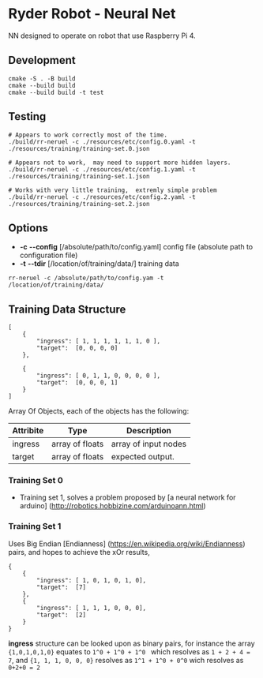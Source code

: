 # Ryder Robot - Neural Net

NN designed to operate on robot that use Raspberry Pi 4.


## Development

```
cmake -S . -B build
cmake --build build
cmake --build build -t test

```

## Testing

```
# Appears to work correctly most of the time.
./build/rr-neruel -c ./resources/etc/config.0.yaml -t ./resources/training/training-set.0.json

# Appears not to work,  may need to support more hidden layers.
./build/rr-neruel -c ./resources/etc/config.1.yaml -t ./resources/training/training-set.1.json

# Works with very little training,  extremly simple problem
./build/rr-neruel -c ./resources/etc/config.2.yaml -t ./resources/training/training-set.2.json
```

## Options

- **-c** **--config** \[/absolute/path/to/config.yaml\] config file (absolute path to configuration file)
- **-t** **--tdir** \[/location/of/training/data/\]      training data

```
rr-neruel -c /absolute/path/to/config.yam -t /location/of/training/data/
```

## Training Data Structure

```
[
    {
        "ingress": [ 1, 1, 1, 1, 1, 1, 0 ],
        "target":  [0, 0, 0, 0]
    },

    {
        "ingress": [ 0, 1, 1, 0, 0, 0, 0 ],
        "target":  [0, 0, 0, 1]
    }
]
```

Array Of Objects, each of the objects has the following:

|  Attribite  | Type             | Description           |
|  --------   | ---------------  | ----------            |
| ingress     | array of floats  | array of input nodes  |
| target      | array of floats  | expected output.      |

### Training Set 0

* Training set 1, solves a problem proposed by [a neural network for arduino] (http://robotics.hobbizine.com/arduinoann.html)


### Training Set 1

Uses Big Endian [Endianness] (https://en.wikipedia.org/wiki/Endianness) pairs, and hopes to achieve the xOr results,


```
{
    {
        "ingress": [ 1, 0, 1, 0, 1, 0],
        "target":  [7]
    },
    {
        "ingress": [ 1, 1, 1, 0, 0, 0],
        "target":  [2]
    }
}
```

**ingress** structure can be looked upon as binary pairs, for instance the array ```{1,0,1,0,1,0}``` equates to ```1^0 + 1^0 + 1^0 ``` which resolves as ```1 + 2 + 4 = 7```,  and ```{1, 1, 1, 0, 0, 0}``` resolves as ```1^1 + 1^0 + 0^0``` wich resolves as ```0+2+0 = 2```
